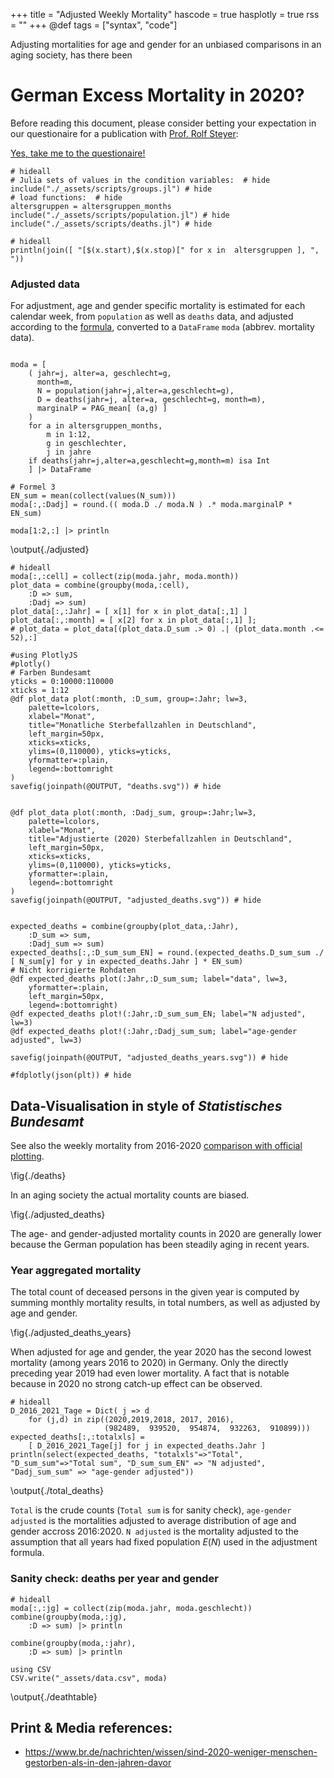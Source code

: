 +++
title = "Adjusted Weekly Mortality"
hascode = true
hasplotly = true
rss = ""
+++
@def tags = ["syntax", "code"]

Adjusting mortalities for age and gender 
for an unbiased comparisons in an aging society, has there been
# German Excess Mortality in 2020? 
Before reading this document, please consider betting your expectation in our questionaire for a publication with 
[Prof. Rolf Steyer](https://www.metheval.uni-jena.de/team_mitarbeiter.php?select=1):


[Yes, take me to the questionaire!](https://docs.google.com/forms/d/e/1FAIpQLScXsUuYoDmr5vBBh2cvXrwy1q3gs_JW99k4g6etx_uZ5-8oeQ/viewform?usp=sf_link)


```julia:./deathdf
# hideall
# Julia sets of values in the condition variables:  # hide
include("./_assets/scripts/groups.jl") # hide
# load functions:  # hide
altersgruppen = altersgruppen_months
include("./_assets/scripts/population.jl") # hide
include("./_assets/scripts/deaths.jl") # hide
```

```julia:./agegroups
# hideall
println(join([ "[$(x.start),$(x.stop)[" for x in  altersgruppen ], ", "))
```

### Adjusted data
For adjustment, age and gender specific mortality is estimated for each calendar week, 
from  `population` as well as `deaths` data,
and adjusted according to the [formula](/#probabilities_and_adjusted_expectations),
converted to a `DataFrame` `moda` (abbrev. mortality data).
```julia:./adjusted

moda = [
    ( jahr=j, alter=a, geschlecht=g,
      month=m,
      N = population(jahr=j,alter=a,geschlecht=g),
      D = deaths(jahr=j, alter=a, geschlecht=g, month=m),
      marginalP = PAG_mean[ (a,g) ]
    )
    for a in altersgruppen_months, 
        m in 1:12, 
        g in geschlechter,
        j in jahre
    if deaths(jahr=j,alter=a,geschlecht=g,month=m) isa Int
	] |> DataFrame

# Formel 3
EN_sum = mean(collect(values(N_sum)))
moda[:,:Dadj] = round.(( moda.D ./ moda.N ) .* moda.marginalP * EN_sum)

moda[1:2,:] |> println
```


\output{./adjusted}


 
```julia:./plotdata
# hideall
moda[:,:cell] = collect(zip(moda.jahr, moda.month))
plot_data = combine(groupby(moda,:cell),
    :D => sum,
    :Dadj => sum)
plot_data[:,:Jahr] = [ x[1] for x in plot_data[:,1] ]
plot_data[:,:month] = [ x[2] for x in plot_data[:,1] ];
# plot_data = plot_data[(plot_data.D_sum .> 0) .| (plot_data.month .<= 52),:]

#using PlotlyJS
#plotly()
# Farben Bundesamt
yticks = 0:10000:110000
xticks = 1:12
@df plot_data plot(:month, :D_sum, group=:Jahr; lw=3, 
    palette=lcolors, 
    xlabel="Monat",
    title="Monatliche Sterbefallzahlen in Deutschland",
	left_margin=50px,
	xticks=xticks, 
	ylims=(0,110000), yticks=yticks, 
	yformatter=:plain,
    legend=:bottomright
)
savefig(joinpath(@OUTPUT, "deaths.svg")) # hide


@df plot_data plot(:month, :Dadj_sum, group=:Jahr;lw=3,
    palette=lcolors, 
    xlabel="Monat",
    title="Adjustierte (2020) Sterbefallzahlen in Deutschland",
	left_margin=50px,
	xticks=xticks, 
    ylims=(0,110000), yticks=yticks, 
	yformatter=:plain,
    legend=:bottomright
)
savefig(joinpath(@OUTPUT, "adjusted_deaths.svg")) # hide


expected_deaths = combine(groupby(plot_data,:Jahr), 
    :D_sum => sum, 
    :Dadj_sum => sum)
expected_deaths[:,:D_sum_sum_EN] = round.(expected_deaths.D_sum_sum ./ [ N_sum[y] for y in expected_deaths.Jahr ] * EN_sum)
# Nicht korrigierte Rohdaten
@df expected_deaths plot(:Jahr,:D_sum_sum; label="data", lw=3,
	yformatter=:plain,
	left_margin=50px,
    legend=:bottomright)
@df expected_deaths plot!(:Jahr,:D_sum_sum_EN; label="N adjusted", lw=3)
@df expected_deaths plot!(:Jahr,:Dadj_sum_sum; label="age-gender adjusted", lw=3)

savefig(joinpath(@OUTPUT, "adjusted_deaths_years.svg")) # hide

#fdplotly(json(plt)) # hide
```


## Data-Visualisation in style of *Statistisches Bundesamt*
See also the weekly mortality from 2016-2020 [comparison with official plotting](/averageeffects/#reproduction_of_data-visualisation_of_the_statistisches_bundesamt).

\fig{./deaths}

In an aging society the actual mortality counts are biased.

\fig{./adjusted_deaths}

The age- and gender-adjusted mortality counts in 2020 are generally lower
because the German population has been steadily aging in recent years.

### Year aggregated mortality
The total count of deceased persons in the given year is computed by summing monthly mortality results,
in total numbers, as well as adjusted by age and gender.

\fig{./adjusted_deaths_years}


When adjusted for age and gender, the year 2020 has the second lowest mortality (among years 2016 to 2020) in Germany.
Only the directly preceding year 2019 had even lower mortality.
A fact that is notable because in 2020 no strong catch-up effect can be observed.

```julia:./total_deaths
# hideall
D_2016_2021_Tage = Dict( j => d 
	for (j,d) in zip((2020,2019,2018, 2017, 2016), 
	                 (982489,  939520,  954874,  932263,  910899)))
expected_deaths[:,:totalxls] = 
	[ D_2016_2021_Tage[j] for j in expected_deaths.Jahr ]
println(select(expected_deaths, "totalxls"=>"Total", "D_sum_sum"=>"Total sum", "D_sum_sum_EN" => "N adjusted", "Dadj_sum_sum" => "age-gender adjusted"))
```
\output{./total_deaths}

`Total` is the crude counts (`Total sum` is for sanity check), `age-gender adjusted` is the mortalities adjusted to average distribution of age and gender accross 2016:2020.
`N adjusted` is the mortality adjusted to the assumption that all years had fixed population $E(N)$ used in the adjustment formula.

<!-- Yet, comparing these numbers unadjusted (`difference`) again is not fair, considering the population growth from 2016 to 2020: -->

### Sanity check: deaths per year and gender
```julia:./deathtable
# hideall
moda[:,:jg] = collect(zip(moda.jahr, moda.geschlecht))
combine(groupby(moda,:jg),
    :D => sum) |> println

combine(groupby(moda,:jahr),
    :D => sum) |> println

using CSV
CSV.write("_assets/data.csv", moda)
```


\output{./deathtable}

## Print & Media references:
- https://www.br.de/nachrichten/wissen/sind-2020-weniger-menschen-gestorben-als-in-den-jahren-davor
